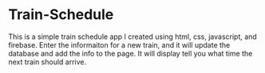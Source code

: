 # Train-Schedule
This is a simple train schedule app I created using html, css, javascript, and firebase. 
Enter the informaiton for a new train, and it will update the database and add the info to the page.
It will display tell you what time the next train should arrive.
